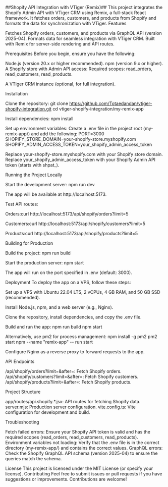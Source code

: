 ##Shopify API Integration with VTiger (Remix)##
This project integrates the Shopify Admin API with VTiger CRM using Remix, a full-stack React framework. It fetches orders, customers, and products from Shopify and formats the data for synchronization with VTiger.
Features

Fetches Shopify orders, customers, and products via GraphQL API (version 2025-04).
Formats data for seamless integration with VTiger CRM.
Built with Remix for server-side rendering and API routes.

Prerequisites
Before you begin, ensure you have the following:

Node.js (version 20.x or higher recommended).
npm (version 9.x or higher).
A Shopify store with Admin API access:
Required scopes: read_orders, read_customers, read_products.


A VTiger CRM instance (optional, for full integration).

Installation

Clone the repository:
git clone https://github.com/Totaedandan/vtiger-shopify-integration.git
cd vtiger-shopify-integration/my-remix-app


Install dependencies:
npm install


Set up environment variables:
Create a .env file in the project root (my-remix-app/) and add the following:
PORT=3000
SHOPIFY_STORE_DOMAIN=your-shopify-store.myshopify.com
SHOPIFY_ADMIN_ACCESS_TOKEN=your_shopify_admin_access_token


Replace your-shopify-store.myshopify.com with your Shopify store domain.
Replace your_shopify_admin_access_token with your Shopify Admin API token (starts with shpat_).



Running the Project Locally

Start the development server:
npm run dev

The app will be available at http://localhost:5173.

Test API routes:

Orders:curl http://localhost:5173/api/shopify/orders?limit=5


Customers:curl http://localhost:5173/api/shopify/customers?limit=5


Products:curl http://localhost:5173/api/shopify/products?limit=5





Building for Production

Build the project:
npm run build


Start the production server:
npm start

The app will run on the port specified in .env (default: 3000).


Deployment
To deploy the app on a VPS, follow these steps:

Set up a VPS with Ubuntu 22.04 LTS, 2 vCPUs, 4 GB RAM, and 50 GB SSD (recommended).

Install Node.js, npm, and a web server (e.g., Nginx).

Clone the repository, install dependencies, and copy the .env file.

Build and run the app:
npm run build
npm start

Alternatively, use pm2 for process management:
npm install -g pm2
pm2 start npm --name "remix-app" -- run start


Configure Nginx as a reverse proxy to forward requests to the app.


API Endpoints

/api/shopify/orders?limit=<number>&after=<cursor>: Fetch Shopify orders.
/api/shopify/customers?limit=<number>&after=<cursor>: Fetch Shopify customers.
/api/shopify/products?limit=<number>&after=<cursor>: Fetch Shopify products.

Project Structure

app/routes/api.shopify.*.jsx: API routes for fetching Shopify data.
server.mjs: Production server configuration.
vite.config.ts: Vite configuration for development and build.

Troubleshooting

Fetch failed errors: Ensure your Shopify API token is valid and has the required scopes (read_orders, read_customers, read_products).
Environment variables not loading: Verify that the .env file is in the correct directory (my-remix-app/) and contains the correct values.
GraphQL errors: Check the Shopify GraphQL API schema (version 2025-04) to ensure the queries match the schema.

License
This project is licensed under the MIT License (or specify your license).
Contributing
Feel free to submit issues or pull requests if you have suggestions or improvements. Contributions are welcome!
